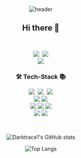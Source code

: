 <div align="center">
  
![header](https://capsule-render.vercel.app/api?type=waving&color=gradient&height=250&section=header&text=%20Jin%20Bum%20Kim&&fontAlignY=45&fontSize=85&fontColor=89f7fe)
  
<h2 align="center">Hi there 👋</h2>
<br>
<p align="center">
  <a href="https://www.instagram.com/kk_jbyl/"><img src="https://img.shields.io/badge/Instagram-E4405F?style=flat-square&logo=Instagram&logoColor=white&link=https://www.instagram.com/kk_jbyl/"/></a>&nbsp
  <a href="mailto:jinbum9958@gmail.com"><img src="https://img.shields.io/badge/Gmail-d14836?style=flat-square&logo=Gmail&logoColor=white&link=jinbum9958@gmail.com"/></a>
  <br>
  <a href="https://hits.seeyoufarm.com"><img src="https://hits.seeyoufarm.com/api/count/incr/badge.svg?url=https%3A%2F%2Fgithub.com%2FDarktrace1&count_bg=%23C868F0&title_bg=%23555555&icon=github.svg&icon_color=%23E7E7E7&title=hits&edge_flat=false"/></a>
</p>

<h3 align="center">🛠 Tech-Stack 📚</h3>

<p align="center">
  <img src="https://img.shields.io/badge/C-A8B9CC?style=flat-square&logo=C&logoColor=white"/></a>&nbsp 
  <img src="https://img.shields.io/badge/C++-00599C?style=flat-square&logo=C%2B%2B&logoColor=white"/></a>&nbsp
  <img src="https://img.shields.io/badge/GO-00ADD8?style=flat-square&logo=Go&logoColor=black">
  <br>
  <img src="https://img.shields.io/badge/flutter-02569B?style=flat-square&logo=flutter&logoColor=white">
  <img src="https://img.shields.io/badge/NestJS-E0234E?style=flat-square&logo=nestjs&logoColor=white">
  <br>
  <img src="https://img.shields.io/badge/redis-DC382D?style=flat-square&logo=redis&logoColor=white">
  <img src="https://img.shields.io/badge/mongodb-47A248?style=flat-square&logo=mongodb&logoColor=white">
  <img src="https://img.shields.io/badge/docker-2496ED?style=flat-square&logo=docker&logoColor=white">
  <br>
  <img src="https://img.shields.io/badge/Git-F05032?style=flat&logo=Git&logoColor=white">
  <img src="https://img.shields.io/badge/aws-232F3E?style=flat-square&logo=amazonaws&logoColor=white">
</p>

<br>

<p align="right">
  
  ![Darktrace1's GitHub stats](https://github-readme-stats.vercel.app/api?username=Darktrace1&theme=radical)
  
  ![Top Langs](https://github-readme-stats.vercel.app/api/top-langs/?username=Darktrace1&layout=compact)
  
</p>
</div>
